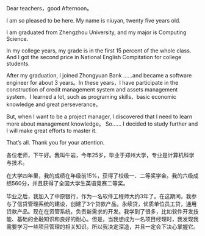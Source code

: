 Dear teachers，good Afternoon。

I am so pleased to be here. My name is niuyan, twenty five years old.

I am graduated from Zhengzhou University, and my major is Computing Science. 

In my college years, my grade is in the first 15 percent of the whole class. And I got the second price in National English Compitation for college students. 

After my graduation, I joined Zhongyuan Bank ……and became a software engineer for about 3 years。In these years，I have participate in the construction of credit management system and assets management system，I learned a lot, such as programing skills、basic economic knowledge and great perseverance。 

But, when I want to be a project manager, I discovered that I need to learn more about management knowledge。 So…… I decided to study further and I will make great efforts to master it.

That’s all. Thank you for your attention.



各位老师，下午好。我叫牛岩，今年25岁，毕业于郑州大学，专业是计算机科学与技术。

在大学四年里，我的成绩在年级前15%，获得了校级一、二等奖学金。我的六级成绩560分，并且获得了全国大学生英语竞赛二等奖。

毕业之后，我加入了中原银行，作为一名软件工程师大约3年了。在这期间，我参与了信贷管理系统的建设，创建了3个贷款产品，永续贷，优质单位员工贷，通用贷款产品。现在在资管系统，负责新需求的开发。我学到了很多，比如软件开发技能、基础的金融知识和良好的耐心。但是，当我想成为一名项目经理时，我发现我需要学习一些项目管理的相关知识。所以我决定深造，并且一定会下决心掌握它。







































